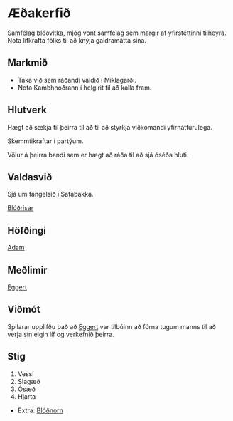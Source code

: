# Æðakerfið
Samfélag blóðvitka, mjög vont samfélag sem margir af yfirstéttinni tilheyra.
Nota lífkrafta fólks til að knýja galdramátta sína.

## Markmið
- Taka við sem ráðandi valdið í Miklagarði.
- Nota Kambhnoðrann í helgirit til að kalla fram.

## Hlutverk
Hægt að sækja til þeirra til að til að styrkja viðkomandi yfirnáttúrulega.

Skemmtikraftar í partýum.

Völur á þeirra bandi sem er hægt að ráða til að sjá óséða hluti.

## Valdasvið
Sjá um fangelsið í Safabakka.

[Blóðrisar](https://www.dndbeyond.com/monsters/bloodfray-giant)

## Höfðingi
[Adam](/npcs/adam.md)

## Meðlimir
[Eggert](/npcs/eggert.md)

## Viðmót
Spilarar upplifðu það að [Eggert](/npcs/eggert.md) var tilbúinn að fórna tugum
manns til að verja sín eigin líf og verkefnið þeirra.

## Stig
1. Vessi 
2. Slagæð
3. Ósæð
4. Hjarta
- Extra: [Blóðnorn](https://www.dndbeyond.com/monsters/blood-witch)
